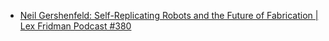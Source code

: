 - [Neil Gershenfeld: Self-Replicating Robots and the Future of Fabrication | Lex Fridman Podcast #380](https://youtu.be/YDjOS0VHEr4)
